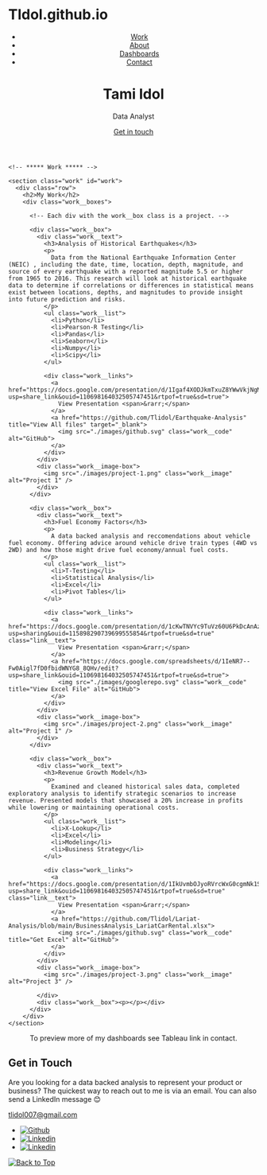 # TIdol.github.io
<!DOCTYPE html>
<html lang="en">

<head>
  <meta charset="UTF-8" />
  <meta name="viewport" content="width=device-width, initial-scale=1.0" />
  <link rel="shortcut icon" type="image/png" href="./images/favicon.png" />

  <!-- Put your site title here -->
  <title>
    Tami Idol | Data Analyst
  </title>

  <meta name="description" content="Data analyst proficient in creating dashboards, tracking performances,  Pandas, Excel, SQL, Tableau, and Python to transform data into meaningful and easily understood visualizations and presentations. Previously worked in the software development field on a contract basis and have had managerial experience through various employment opportunities.">
  <!-- Add some coding keywords below, Ex: (React, CSS etc) -->
  <meta name="keywords" content="Proficiency: Python, Microsoft Excel, Tableau, SQL, PostgreSQL, Microsoft PowerPoint, Visual Studio, ArcGIS, Git.
  Methods: Statistical analysis, data visualization, presentation design, data cleaning, data discovery, Exploratory Data Analysis, data modeling, A/B testing, t-tests, project management, business strategy, business intelligence, report generation.                        
  " />
  <link rel="stylesheet" href="index.css" />
</head>

<body>

  <!-- ***** Header ***** -->

  <header class="header" role="banner" id="top">
    <div class="row">
      <nav class="nav" role="navigation">
        <ul class="nav__items">
          <li class="nav__item"><a href="#work" class="nav__link">Work</a></li>
          <li class="nav__item">
            <a href="#about" class="nav__link">About</a>
          </li>
          <li class="nav__item">
            <a href="#clients" class="nav__link">Dashboards</a>
          </li>
          <li class="nav__item">
            <a href="#contact" class="nav__link">Contact</a>
          </li>
        </ul>
      </nav>
    </div>
    <div class="header__text-box row">
      <div class="header__text">
        <h1 class="heading-primary">
          <!-- Replace the following name with your name -->
          <span>Tami Idol</span>
        </h1>
        <!-- Put a small paragraph about yourself -->
        <p>Data Analyst </p>
        <a href="#contact" class="btn btn--pink">Get in touch</a>
      </div>
    </div>
  </header>

  <main role="main">

    <!-- ***** Work ***** -->

    <section class="work" id="work">
      <div class="row">
        <h2>My Work</h2>
        <div class="work__boxes">

          <!-- Each div with the work__box class is a project. -->

          <div class="work__box">
            <div class="work__text">
              <h3>Analysis of Historical Earthquakes</h3>
              <p>
                Data from the National Earthquake Information Center (NEIC) , including the date, time, location, depth, magnitude, and source of every earthquake with a reported magnitude 5.5 or higher from 1965 to 2016. This research will look at historical earthquake data to determine if correlations or differences in statistical means exist between locations, depths, and magnitudes to provide insight into future prediction and risks.
              </p>
              <ul class="work__list">
                <li>Python</li>
                <li>Pearson-R Testing</li>
                <li>Pandas</li>
                <li>Seaborn</li>
                <li>Numpy</li>
                <li>Scipy</li>
              </ul>

              <div class="work__links">
                <a href="https://docs.google.com/presentation/d/1Igaf4XODJkmTxuZ8YWwVkjNgMrTmqcI2/edit?usp=share_link&ouid=110698164032505747451&rtpof=true&sd=true">
                  View Presentation <span>&rarr;</span>
                </a>
                <a href="https://github.com/Tlidol/Earthquake-Analysis" title="View All files" target="_blank">
                  <img src="./images/github.svg" class="work__code" alt="GitHub">
                </a>
              </div>
            </div>
            <div class="work__image-box">
              <img src="./images/project-1.png" class="work__image" alt="Project 1" />
            </div>
          </div>

          <div class="work__box">
            <div class="work__text">
              <h3>Fuel Economy Factors</h3>
              <p>
                A data backed analysis and reccomendations about vehicle fuel economy. Offering advice around vehicle drive train types (4WD vs 2WD) and how those might drive fuel economy/annual fuel costs.
              </p>
              <ul class="work__list">
                <li>T-Testing</li>
                <li>Statistical Analysis</li>
                <li>Excel</li>
                <li>Pivot Tables</li>
              </ul>

              <div class="work__links">
                <a href="https://docs.google.com/presentation/d/1cKwTNVYc9TuVz60U6PkDcAnAzo0vb1BT/edit?usp=sharing&ouid=115898290739699555854&rtpof=true&sd=true" class="link__text">
                  View Presentation <span>&rarr;</span>
                </a>
                <a href="https://docs.google.com/spreadsheets/d/1IeNR7--Fw0Aigl7fD0fbidWNYG8_8QHv/edit?usp=share_link&ouid=110698164032505747451&rtpof=true&sd=true">
                  <img src="./images/googlerepo.svg" class="work__code" title="View Excel File" alt="GitHub">
                </a>
              </div>
            </div>
            <div class="work__image-box">
              <img src="./images/project-2.png" class="work__image" alt="Project 1" />
            </div>
          </div>

          <div class="work__box">
            <div class="work__text">
              <h3>Revenue Growth Model</h3>
              <p>
                Examined and cleaned historical sales data, completed exploratory analysis to identify strategic scenarios to increase revenue. Presented models that showcased a 20% increase in profits while lowering or maintaining operational costs.
              </p>
              <ul class="work__list">
                <li>X-Lookup</li>
                <li>Excel</li>
                <li>Modeling</li>
                <li>Business Strategy</li>
              </ul>

              <div class="work__links">
                <a href="https://docs.google.com/presentation/d/1IkUvmbOJyoRVrcWxG0cgmNk1SST8WbSf/edit?usp=share_link&ouid=110698164032505747451&rtpof=true&sd=true" class="link__text">
                  View Presentation <span>&rarr;</span>
                </a>
                <a href="https://github.com/Tlidol/Lariat-Analysis/blob/main/BusinessAnalysis_LariatCarRental.xlsx">
                  <img src="./images/github.svg" class="work__code" title="Get Excel" alt="GitHub">
                </a>
              </div>
            </div>
            <div class="work__image-box">
              <img src="./images/project-3.png" class="work__image" alt="Project 3" />
              
            </div>
            <div class="work__box"><p></p></div>
          </div>
        </div>
    </section>
  </div>
<section>
  <div> <center><p>To preview more of my dashboards see Tableau link in contact.</p> </center> </div>
</section>

<section class="client" id="clients">
      <div class="row">
        <!--<h2>Dashboards</h2>
        <div class='tableauPlaceholder' id='viz1658354147800' style='position: relative'><noscript><a href='#'><img alt='Dynamic Pop Change ' src='https:&#47;&#47;public.tableau.com&#47;static&#47;images&#47;Ce&#47;CensusData_16534912109300&#47;DynamicPopChange&#47;1_rss.png' style='border: none' /></a></noscript><object class='tableauViz'  style='display:none;'><param name='host_url' value='https%3A%2F%2Fpublic.tableau.com%2F' /> <param name='embed_code_version' value='3' /> <param name='site_root' value='' /><param name='name' value='CensusData_16534912109300&#47;DynamicPopChange' /><param name='tabs' value='no' /><param name='toolbar' value='yes' /><param name='static_image' value='https:&#47;&#47;public.tableau.com&#47;static&#47;images&#47;Ce&#47;CensusData_16534912109300&#47;DynamicPopChange&#47;1.png' /> <param name='animate_transition' value='yes' /><param name='display_static_image' value='yes' /><param name='display_spinner' value='yes' /><param name='display_overlay' value='yes' /><param name='display_count' value='yes' /><param name='language' value='en-US' /></object></div>                <script type='text/javascript'>                    var divElement = document.getElementById('viz1658354147800');                    var vizElement = divElement.getElementsByTagName('object')[0];                    vizElement.style.width='100%';vizElement.style.height=(divElement.offsetWidth*0.75)+'px';                    var scriptElement = document.createElement('script');                    scriptElement.src = 'https://public.tableau.com/javascripts/api/viz_v1.js';                    vizElement.parentNode.insertBefore(scriptElement, vizElement);                </script>
        <br>
        <div class='tableauPlaceholder' id='viz1658356500009' style='position: relative'><noscript><a href='#'><img alt='Strategic Dashboard ' src='https:&#47;&#47;public.tableau.com&#47;static&#47;images&#47;St&#47;StrategicDashboard_16535129401400&#47;StrategicDashboard&#47;1_rss.png' style='border: none' /></a></noscript><object class='tableauViz'  style='display:none;'><param name='host_url' value='https%3A%2F%2Fpublic.tableau.com%2F' /> <param name='embed_code_version' value='3' /> <param name='site_root' value='' /><param name='name' value='StrategicDashboard_16535129401400&#47;StrategicDashboard' /><param name='tabs' value='no' /><param name='toolbar' value='yes' /><param name='static_image' value='https:&#47;&#47;public.tableau.com&#47;static&#47;images&#47;St&#47;StrategicDashboard_16535129401400&#47;StrategicDashboard&#47;1.png' /> <param name='animate_transition' value='yes' /><param name='display_static_image' value='yes' /><param name='display_spinner' value='yes' /><param name='display_overlay' value='yes' /><param name='display_count' value='yes' /><param name='language' value='en-US' /></object></div>                <script type='text/javascript'>                    var divElement = document.getElementById('viz1658356500009');                    var vizElement = divElement.getElementsByTagName('object')[0];                    if ( divElement.offsetWidth > 800 ) { vizElement.style.width='1000px';vizElement.style.height='827px';} else if ( divElement.offsetWidth > 500 ) { vizElement.style.width='1000px';vizElement.style.height='827px';} else { vizElement.style.width='100%';vizElement.style.height='2777px';}                     var scriptElement = document.createElement('script');                    scriptElement.src = 'https://public.tableau.com/javascripts/api/viz_v1.js';                    vizElement.parentNode.insertBefore(scriptElement, vizElement);                </script>
        <br>
        <div class='tableauPlaceholder' id='viz1658356808165' style='position: relative'><noscript><a href='#'><img alt='Dashboard 1 ' src='https:&#47;&#47;public.tableau.com&#47;static&#47;images&#47;An&#47;AnalyticDashboard_16535095533880&#47;Dashboard1&#47;1_rss.png' style='border: none' /></a></noscript><object class='tableauViz'  style='display:none;'><param name='host_url' value='https%3A%2F%2Fpublic.tableau.com%2F' /> <param name='embed_code_version' value='3' /> <param name='site_root' value='' /><param name='name' value='AnalyticDashboard_16535095533880&#47;Dashboard1' /><param name='tabs' value='no' /><param name='toolbar' value='yes' /><param name='static_image' value='https:&#47;&#47;public.tableau.com&#47;static&#47;images&#47;An&#47;AnalyticDashboard_16535095533880&#47;Dashboard1&#47;1.png' /> <param name='animate_transition' value='yes' /><param name='display_static_image' value='yes' /><param name='display_spinner' value='yes' /><param name='display_overlay' value='yes' /><param name='display_count' value='yes' /><param name='language' value='en-US' /></object></div>                <script type='text/javascript'>                    var divElement = document.getElementById('viz1658356808165');                    var vizElement = divElement.getElementsByTagName('object')[0];                    if ( divElement.offsetWidth > 800 ) { vizElement.style.width='1000px';vizElement.style.height='827px';} else if ( divElement.offsetWidth > 500 ) { vizElement.style.width='1000px';vizElement.style.height='827px';} else { vizElement.style.width='100%';vizElement.style.height='1127px';}                     var scriptElement = document.createElement('script');                    scriptElement.src = 'https://public.tableau.com/javascripts/api/viz_v1.js';                    vizElement.parentNode.insertBefore(scriptElement, vizElement);                </script>
       </div>
      
    </section> 

    <!-- ***** About ***** -->

    <section class="about" id="about">
      <div class="row">
        <h2>About Me</h2>
        <div class="about__content">
          <div class="about__text">
            <!-- Replace the below paragraph with info about yourself -->
            <p>
                Data analyst with over 20 years of experience. Proficient in creating dashboards, tracking performances, Pandas, Excel, SQL, Tableau, 
                and Python to transform data into meaningful and easily understood visualizations and presentations. Previously worked in the Geotechnical Engineering Instrumentation field. My strong communication skills and meticulous attention to detail enable me to act as a translator between technology and people. 
            </p>
            <!-- Provide a link to your resume -->
            <a href="G:\My Drive\Thinkful\Careers\Thinkful Job apps\Tami-Idol-resume.docx" class="btn">My Resume</a>
          </div>

          <div class="about__photo-container">
            <!-- Add a nice photo of yourself -->
            <img class="about__photo" src="./images/Me.jpg" alt="" />
          </div>
        </div>
      </div>
    </section>
  </main>

  <!-- ***** Contact ***** -->

  <section class="contact" id="contact">
    <div class="row">
      <h2>Get in Touch</h2>
      <div class="contact__info">
        <p>
          Are you looking for a data backed analysis to
          represent your product or business? 
          The quickest way to reach out to me is via an email.
          You can also send a LinkedIn message 😊 
        </p>
        <!-- Replace the email with yours -->
        <a href="mailto:tlidol007@gmail.com" class="btn">tlidol007@gmail.com</a>
      </div>
    </div>
  </section>

  <!-- ***** Footer ***** -->

  <footer role="contentinfo" class="footer">
    <div class="row">
      <!-- Update the links to point to your accounts -->
      <ul class="footer__social-links">
        <li class="footer__social-link-item">
          <a href="https://github.com/Tlidol" title="Link to Github Profile">
            <img src="./images/github.svg" class="footer__social-image" alt="Github">
          </a>
        </li>
        <li class="footer__social-link-item">
          <a href="https://www.linkedin.com/in/tami-idol-ei/">
            <img src="./images/linkedin.svg" title="Link to Linkedin Profile" class="footer__social-image" alt="Linkedin">
          </a>
          <li class="footer__social-link-item">
            <a href="https://public.tableau.com/app/profile/tami.idol">
              <img src="./images/tableau.png" title="Link to Tableau Public Profile" class="footer__social-image" alt="Linkedin">
            </a>
          </li>
        </li>
      </ul>


  <a href="#top" class="back-to-top" title="Back to Top">
    <img src="./images/arrow-up.svg" alt="Back to Top" class="back-to-top__image"/>
  </a>
  <script src="./index.js"></script>
</body>

</html>
